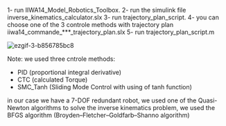 1- run IIWA14_Model_Robotics_Toolbox.
2- run the simulink file inverse_kinematics_calculator.slx
3- run trajectory_plan_script.
4- you can choose one of the 3 controle methods with trajectory plan iiwa14_commande_***_trajectory_plan.slx 
5- run trajectory_plan_script.m 


![ezgif-3-b856785bc8](https://user-images.githubusercontent.com/103148161/219942668-2218cbf0-bb5d-4537-9bca-0abba2d8484f.gif)

Note: we used three cntrole methods: 
- PID (proportional integral derivative) 
- CTC (calculated Torque)
- SMC_Tanh (Sliding Mode Control with using of tanh function)

in our case we have a 7-DOF redundant robot, we used one of the Quasi-Newton algorithms to solve the inverse kinematics problem, we used the BFGS algorithm (Broyden–Fletcher–Goldfarb–Shanno algorithm)



